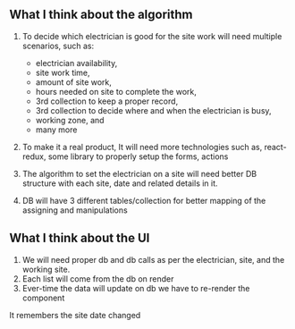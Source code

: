 ## What I think about the algorithm
1. To decide which electrician is good for the site work will need multiple scenarios, such as: 
	- electrician availability,
	- site work time,
	- amount of site work,
	- hours needed on site to complete the work,
	- 3rd collection to keep a proper record,
	- 3rd collection to decide where and when the electrician is busy, 
	- working zone, and
	-  many more

2. To make it a real product, It will need more technologies such as, react-redux, some library to properly setup the forms, actions 
3. The algorithm to set the electrician on a site will need better DB structure with each site, date and related details in it.
4. DB will have 3 different tables/collection for better mapping of the assigning and manipulations

## What I think about the UI
1. We will need proper db and db calls as per the electrician, site, and the working site.
2. Each list will come from the db on render
3. Ever-time the data will update on db we have to re-render the component

It remembers the site date changed